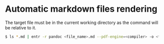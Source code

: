 # Automatic markdown files rendering

The target file must be in the current working directory as the command will be relative to it.

```bash
$ ls *.md | entr -r pandoc <file_name>.md --pdf-engine=<compiler> -o <file_name>.<output_file_extension> 
```
